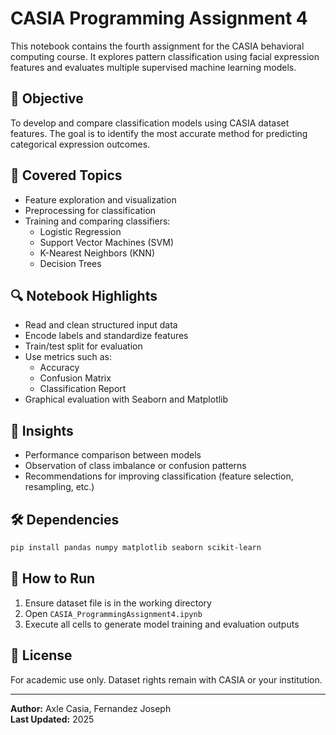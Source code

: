 # CASIA Programming Assignment 4

This notebook contains the fourth assignment for the CASIA behavioral computing course. It explores pattern classification using facial expression features and evaluates multiple supervised machine learning models.

## 🎯 Objective
To develop and compare classification models using CASIA dataset features. The goal is to identify the most accurate method for predicting categorical expression outcomes.

## 🧩 Covered Topics
- Feature exploration and visualization
- Preprocessing for classification
- Training and comparing classifiers:
  - Logistic Regression
  - Support Vector Machines (SVM)
  - K-Nearest Neighbors (KNN)
  - Decision Trees

## 🔍 Notebook Highlights
- Read and clean structured input data
- Encode labels and standardize features
- Train/test split for evaluation
- Use metrics such as:
  - Accuracy
  - Confusion Matrix
  - Classification Report
- Graphical evaluation with Seaborn and Matplotlib

## 🧠 Insights
- Performance comparison between models
- Observation of class imbalance or confusion patterns
- Recommendations for improving classification (feature selection, resampling, etc.)

## 🛠️ Dependencies
```bash
pip install pandas numpy matplotlib seaborn scikit-learn
```

## 📁 How to Run
1. Ensure dataset file is in the working directory
2. Open `CASIA_ProgrammingAssignment4.ipynb`
3. Execute all cells to generate model training and evaluation outputs

## 📄 License
For academic use only. Dataset rights remain with CASIA or your institution.

---
**Author:** Axle Casia, Fernandez Joseph  
**Last Updated:** 2025


